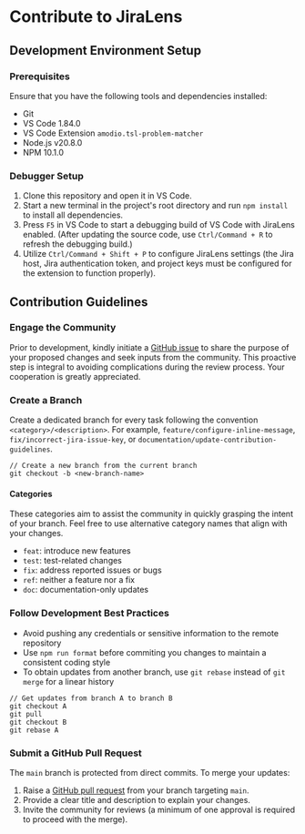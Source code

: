 # Contribute to JiraLens

## Development Environment Setup

### Prerequisites

Ensure that you have the following tools and dependencies installed:

- Git
- VS Code 1.84.0
- VS Code Extension `amodio.tsl-problem-matcher`
- Node.js v20.8.0
- NPM 10.1.0

### Debugger Setup

1. Clone this repository and open it in VS Code.
2. Start a new terminal in the project's root directory and run `npm install` to install all dependencies.
3. Press `F5` in VS Code to start a debugging build of VS Code with JiraLens enabled. (After updating the source code, use `Ctrl/Command + R` to refresh the debugging build.)
4. Utilize `Ctrl/Command + Shift + P` to configure JiraLens settings (the Jira host, Jira authentication token, and project keys must be configured for the extension to function properly).

## Contribution Guidelines

### Engage the Community

Prior to development, kindly initiate a [GitHub issue](https://github.com/JinZihang/vscode-jiralens/issues) to share the purpose of your proposed changes and seek inputs from the community. This proactive step is integral to avoiding complications during the review process. Your cooperation is greatly appreciated.

### Create a Branch

Create a dedicated branch for every task following the convention `<category>/<description>`. For example, `feature/configure-inline-message`, `fix/incorrect-jira-issue-key`, or `documentation/update-contribution-guidelines`.

```
// Create a new branch from the current branch
git checkout -b <new-branch-name>
```

#### Categories

These categories aim to assist the community in quickly grasping the intent of your branch. Feel free to use alternative category names that align with your changes.

- `feat`: introduce new features
- `test`: test-related changes
- `fix`: address reported issues or bugs
- `ref`: neither a feature nor a fix
- `doc`: documentation-only updates

### Follow Development Best Practices

- Avoid pushing any credentials or sensitive information to the remote repository
- Use `npm run format` before commiting you changes to maintain a consistent coding style
- To obtain updates from another branch, use `git rebase` instead of `git merge` for a linear history

```
// Get updates from branch A to branch B
git checkout A
git pull
git checkout B
git rebase A
```

### Submit a GitHub Pull Request

The `main` branch is protected from direct commits. To merge your updates:

1. Raise a [GitHub pull request](https://github.com/JinZihang/vscode-jiralens/pulls) from your branch targeting `main`.
2. Provide a clear title and description to explain your changes.
3. Invite the community for reviews (a minimum of one approval is required to proceed with the merge).
